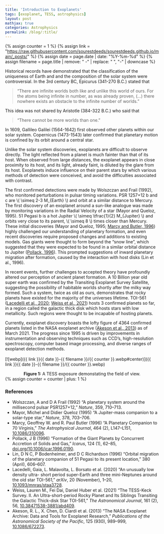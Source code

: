 ```yaml
---
title: 'Introduction to Exoplanets'
tags: [exoplanet, TESS, astrophysics]
layout: post
mathjax: true
categories: Astrophysics
permalink: /blog/:title/
---
```

{% assign counter = 1 %}
{% assign link = "https://raw.githubusercontent.com/sourestdeeds/sourestdeeds.github.io/main/_posts/" %}
{% assign date = page.date | date: "%Y-%m-%d" %}
{% assign filename = page.title | remove: " -" | replace: " ", "-" | downcase %}

Historical records have demonstrated that the classification of the uniqueness of Earth and and the composition of the solar system were controversial. In the 3rd century BC, Epicurus (341-270 B.C.) stated that 

> “There are infinite worlds both like and unlike this world of ours. For the atoms being infinite in number, as was already proven, (...) there nowhere exists an obstacle to the infinite number of worlds.”

This idea was not shared by Aristotle (384-322 B.C.) who said that 

> “There cannot be more worlds than one.”

In 1609, Gallileo Galilei (1564-1642) first observed other planets within our solar system. Copernicus (1473-1543) later confirmed that planetary motion is confined by its orbit around a central star.

Unlike the solar system discoveries, exoplanets are difficult to observe directly. The light reflected from a planet is much fainter than that of its host. When observed from large distances, the exoplanet appears in close proximity to its host, and its light, already faint, is diluted by the glare from its host. Exoplanets induce influence on their parent stars by which various methods of detection were conceived, and avoid the difficulties associated with contrast.

The first confirmed detections were made by Wolszczan and Frail (1992), who monitored perturbations in pulsar timing variations. PSR 1257+12 b and c are \\( \simeq 2-3 M_{Earth} \\) and orbit at a similar distance to Mercury. The first discovery of an exoplanet around a sun-like analogue was made by monitoring variations in the Radial Velocity of a star (Mayor and Queloz, 1995). 51 Pegasi b is a hot Jupiter \\( \simeq \tfrac{1}{2} M_{Jupiter} \\) and orbits very close to its parent, \\( \simeq 8 \\) times closer than Mercury. These initial discoveries (Mayor and Queloz, 1995; [Marcy and Butler, 1996](https://iopscience.iop.org/article/10.1086/310096)) highly challenged our understanding of planetary formation, and even recent discoveries require proposed changes and additions to existing models. Gas giants were thought to form beyond the “snow line”, which suggested that they were expected to be found in a similar orbital distance to Jupiter ([Pollack, 1996](https://dx.doi.org/doi.org/10.1006/icar.1996.0190)). This prompted suggestions of inward planetary migration after formation, caused by the interaction with host disks (Lin et al., 1996).

In recent events, further challenges to accepted theory have profoundly altered our perception of ancient planet formation. A 10 Billion year old super earth was confirmed by the Transiting Exoplanet Survey Satellite, suggesting the possibility of habitable worlds shortly after the milky way formed. Such a system, twice as old as ours, demonstrates that rocky planets have existed for the majority of the universes lifetime. TOI-561 ([Lacedelli et al., 2020](https://academic.oup.com/mnras/article/501/3/4148/6027695); [Weiss et al., 2021](https://iopscience.iop.org/article/10.3847/1538-3881/abd409)) hosts 3 confirmed planets so far, in a region called the galactic thick disk which hosts stars with low metallicity. Such regions were thought to be incapable of hosting planets.

Currently, exoplanet discovery boasts the lofty figure of 4364 confirmed planets listed in the NASA exoplanet archive ([Akeson et al., 2013](https://iopscience.iop.org/article/10.1086/672273)) as of March 2021. The progress since 1995 is driven by improvements in instrumentation and observing techniques such as CCD’s, high-resolution spectroscopy, computer based image processing, and diverse ranges of exoplanet detection methods.
<br>
<br>
[![webp]({{ link }}{{ date }}-{{ filename }}/{{ counter }}.webp#center)]({{ link }}{{ date }}-{{ filename }}/{{ counter }}.webp)
<center><b>Figure 1:</b> A TESS exposure demonstating the field of view.</center>
{% assign counter = counter | plus: 1 %} 

### References

- Wolszczan, A and D A Frail (1992) “A planetary system around the millisecond pulsar PSR1257+12,” *Nature*, 359, 710–713.
- Mayor, Michel and Didier Queloz (1995) “A Jupiter-mass companion to a solar-type star,” *Nature*, 378, 703–706.
- Marcy, Geoffrey W. and R. Paul Butler (1996) “A Planetary Companion to 70 Virginis,” *The Astrophysical Journal*, 464 (2), L147–L151, [10.1086/310096](https://iopscience.iop.org/article/10.1086/310096).
- Pollack, J B (1996) “Formation of the Giant Planets by Concurrent Accretion of Solids and Gas,” *Icarus*, 124 (1), 62–85, [doi.org/10.1006/icar.1996.0190](https://dx.doi.org/doi.org/10.1006/icar.1996.0190).
- Lin, D N C, P Bodenheimer, and D C Richardson (1996) “Orbital migration of the planetary companion of 51 Pegasi to its present location,” 380 (April), 606–607.
- Lacedelli, Gaia, L. Malavolta, L. Borsato et al. (2020) “An unusually low density ultra- short period super-Earth and three mini-Neptunes around the old star TOI-561,” *arXiv*, 20 (November), 1–20, [10.1093/mnras/staa3728](https://academic.oup.com/mnras/article/501/3/4148/6027695).
- Weiss, Lauren M., Fei Dai, Daniel Huber et al. (2021) “The TESS-Keck Survey. II. An Ultra-short-period Rocky Planet and Its Siblings Transiting the Galactic Thick-disk Star TOI-561,” *The Astronomical Journal*, 161 (2), 56, [10.38471538-3881/abd409](https://iopscience.iop.org/article/10.3847/1538-3881/abd409).
- Akeson, R. L., X. Chen, D. Ciardi et al. (2013) “The NASA Exoplanet Archive: Data and Tools for Exoplanet Research,” *Publications of the Astronomical Society of the Pacific*, 125 (930), 989–999, [10.1086/672273](https://iopscience.iop.org/article/10.1086/672273).